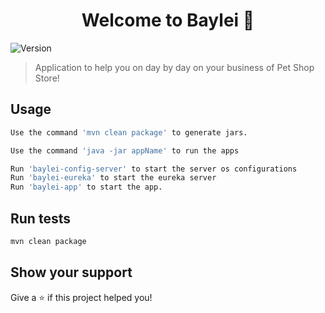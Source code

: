 <h1 align="center">Welcome to Baylei 👋</h1>
<p>
  <img alt="Version" src="https://img.shields.io/badge/version-1.0.0-blue.svg?cacheSeconds=2592000" />
</p>

> Application to help you on day by day on your business of Pet Shop Store!

## Usage

```sh
Use the command 'mvn clean package' to generate jars.

Use the command 'java -jar appName' to run the apps

Run 'baylei-config-server' to start the server os configurations
Run 'baylei-eureka' to start the eureka server
Run 'baylei-app' to start the app.

```

## Run tests

```sh
mvn clean package
```

## Show your support

Give a ⭐️ if this project helped you!

